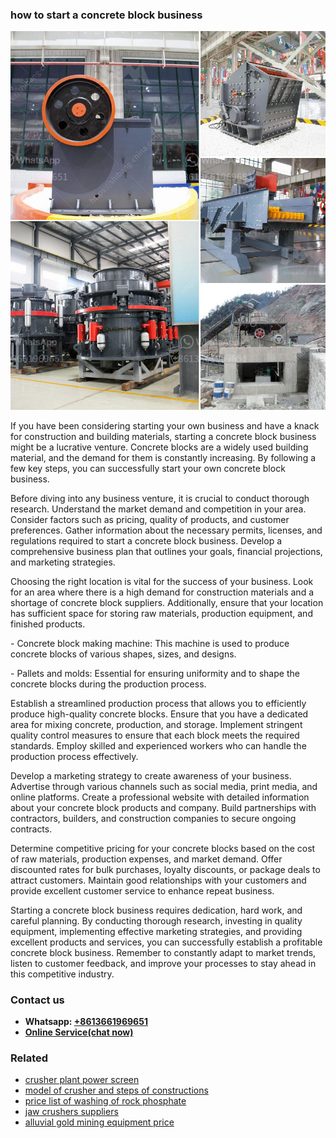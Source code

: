 <h3>how to start a concrete block business</h3><img src='1702953322.jpg' alt=''><p>If you have been considering starting your own business and have a knack for construction and building materials, starting a concrete block business might be a lucrative venture. Concrete blocks are a widely used building material, and the demand for them is constantly increasing. By following a few key steps, you can successfully start your own concrete block business.</p><p>Before diving into any business venture, it is crucial to conduct thorough research. Understand the market demand and competition in your area. Consider factors such as pricing, quality of products, and customer preferences. Gather information about the necessary permits, licenses, and regulations required to start a concrete block business. Develop a comprehensive business plan that outlines your goals, financial projections, and marketing strategies.</p><p>Choosing the right location is vital for the success of your business. Look for an area where there is a high demand for construction materials and a shortage of concrete block suppliers. Additionally, ensure that your location has sufficient space for storing raw materials, production equipment, and finished products.</p><p>- Concrete block making machine: This machine is used to produce concrete blocks of various shapes, sizes, and designs.</p><p>- Pallets and molds: Essential for ensuring uniformity and to shape the concrete blocks during the production process.</p><p>Establish a streamlined production process that allows you to efficiently produce high-quality concrete blocks. Ensure that you have a dedicated area for mixing concrete, production, and storage. Implement stringent quality control measures to ensure that each block meets the required standards. Employ skilled and experienced workers who can handle the production process effectively.</p><p>Develop a marketing strategy to create awareness of your business. Advertise through various channels such as social media, print media, and online platforms. Create a professional website with detailed information about your concrete block products and company. Build partnerships with contractors, builders, and construction companies to secure ongoing contracts.</p><p>Determine competitive pricing for your concrete blocks based on the cost of raw materials, production expenses, and market demand. Offer discounted rates for bulk purchases, loyalty discounts, or package deals to attract customers. Maintain good relationships with your customers and provide excellent customer service to enhance repeat business.</p><p>Starting a concrete block business requires dedication, hard work, and careful planning. By conducting thorough research, investing in quality equipment, implementing effective marketing strategies, and providing excellent products and services, you can successfully establish a profitable concrete block business. Remember to constantly adapt to market trends, listen to customer feedback, and improve your processes to stay ahead in this competitive industry.</p><h3>Contact us</h3><ul><li><strong>Whatsapp:&nbsp;<a href="https://wa.me/8613661969651">+8613661969651</a></strong></li><li><a href="https://swt.shibang-china.com/?git&amp;zhl&amp;how to start a concrete block business"><strong>Online Service(chat now)</strong></a></li></ul><h3>Related</h3><ul><li><a href='crusher plant power screen.md'>crusher plant power screen</a></li><li><a href='model of crusher and steps of constructions.md'>model of crusher and steps of constructions</a></li><li><a href='price list of washing of rock phosphate.md'>price list of washing of rock phosphate</a></li><li><a href='jaw crushers suppliers.md'>jaw crushers suppliers</a></li><li><a href='alluvial gold mining equipment price.md'>alluvial gold mining equipment price</a></li></ul>
